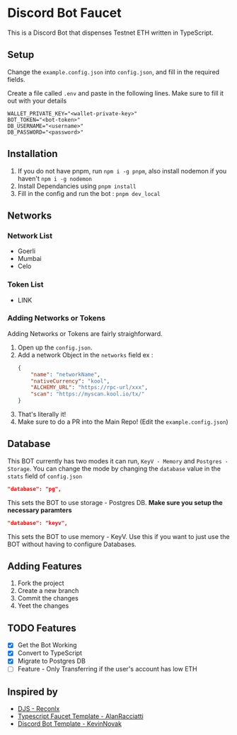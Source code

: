 # Discord Bot Faucet

This is a Discord Bot that dispenses Testnet ETH written in TypeScript.

## Setup

Change the `example.config.json` into `config.json`, and fill in the required fields.

Create a file called `.env` and paste in the following lines. Make sure to fill it out with your details

```
WALLET_PRIVATE_KEY="<wallet-private-key>"
BOT_TOKEN="<bot-token>"
DB_USERNAME="<username>"
DB_PASSWORD="<password>"
```

## Installation

1. If you do not have pnpm, run `npm i -g pnpm`, also install nodemon if you haven't `npm i -g nodemon`
2. Install Dependancies using `pnpm install`
3. Fill in the config and run the bot : `pnpm dev_local`

## Networks

### Network List

-   Goerli
-   Mumbai
-   Celo

### Token List

-   LINK

### Adding Networks or Tokens

Adding Networks or Tokens are fairly straighforward.

1. Open up the `config.json`.
2. Add a network Object in the `networks` field
   ex :
    ```json
    {
    	"name": "networkName",
    	"nativeCurrency": "kool",
    	"ALCHEMY_URL": "https://rpc-url/xxx",
    	"scan": "https://myscan.kool.io/tx/"
    }
    ```
3. That's literally it!
4. Make sure to do a PR into the Main Repo! (Edit the `example.config.json`)

## Database

This BOT currently has two modes it can run, `KeyV - Memory` and `Postgres - Storage`. You can change the mode by changing the `database` value in the `stats` field of `config.json`

```json
"database": "pg",
```

This sets the BOT to use storage - Postgres DB. **Make sure you setup the necessary paramters**

```json
"database": "keyv",
```

This sets the BOT to use memory - KeyV. Use this if you want to just use the BOT without having to configure Databases.

## Adding Features

1. Fork the project
2. Create a new branch
3. Commit the changes
4. Yeet the changes

## TODO Features

-   [x] Get the Bot Working
-   [x] Convert to TypeScript
-   [x] Migrate to Postgres DB
-   [ ] Feature - Only Transferring if the user's account has low ETH

## Inspired by

-   [DJS - Reconlx](https://github.com/reconlx/djs-typescript-handler)
-   [Typescript Faucet Template - AlanRacciatti](https://github.com/AlanRacciatti/FaucetDiscordBot)
-   [Discord Bot Template - KevinNovak](https://github.com/KevinNovak/Discord-Bot-TypeScript-Template)
